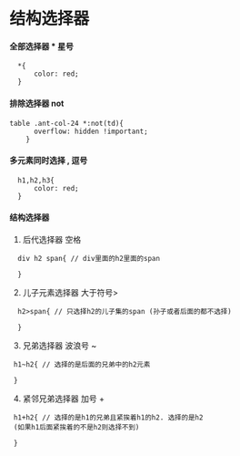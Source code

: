 # 结构选择器
#### 全部选择器 * 星号
````
  *{
      color: red;
  }
````

#### 排除选择器 not
```
table .ant-col-24 *:not(td){
      overflow: hidden !important;
    }
```

#### 多元素同时选择 , 逗号
````
  h1,h2,h3{
      color: red;
  }
````
#### 结构选择器
1. 后代选择器 空格
````
  div h2 span{ // div里面的h2里面的span
      
  }
````
2. 儿子元素选择器 大于符号>
````
  h2>span{ // 只选择h2的儿子集的span (孙子或者后面的都不选择)
      
  }
````
3. 兄弟选择器  波浪号 ~
````
 h1~h2{ // 选择的是后面的兄弟中的h2元素
     
 }
````
4. 紧邻兄弟选择器 加号 +
````
 h1+h2{ // 选择的是h1的兄弟且紧挨着h1的h2. 选择的是h2
 (如果h1后面紧挨着的不是h2则选择不到)
     
 }
````
